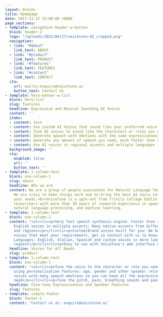 ```yaml
---
layout: blocks
title: Homepage
date: 2017-11-22 23:00:00 +0000
page_sections:
- template: navigation-header-w-button
  block: header-2
  logo: "/uploads/2022/04/27/voicetune-02_cropped.png"
  navigation:
  - link: "#about"
    link_text: ABOUT
  - link: "#product"
    link_text: PRODUCT
  - link: "#features"
    link_text: FEATURES
  - link: "#contact"
    link_text: CONTACT
  cta:
    url: mailto:enquire@voicetune.ai
    button_text: Contact Us
- template: hero-banner-w-list
  block: hero-list
  slug: features
  headline: Expressive and Natural Sounding AI Voices
  content: ''
  items:
  - content: test
  - content: Use custom AI Voices that sound like your preferred voice talents
  - content: Tune AI voices to sound like the characters or roles you need
  - content: Generate speech with emotions with the same expressiveness of an actor
  - content: Generate any amount of speech you need, much faster than recordings
  - content: Use AI voices in regional accents and multiple languages
  background_image: ''
  cta:
    enabled: false
    url: ''
    button_text: ''
- template: 1-column-text
  block: one-column-1
  slug: about
  headline: Who we are
  content: We are a group of people passionate for Natural Language Technologies.
    We are crazy to make things work and to bring the best AI voice solutions for
    your needs.<br>VoiceTune is a spin-out from Trinity College Dublin. Our team includes
    researchers with more than 10 years of research experience in speech signal processing,
    natural language processing, and machine learning.
- template: 1-column-text
  block: one-column-1
  content: "<ul><li><p>Very fast speech synthesis engine: Faster than real-time</p></li><li><p>Library
    English voices in multiple accents: Many native accents from different countries
    and regions</p></li><li><p>Custom/Brand voices built for you: We build new AI
    voices that meet your requirements, get in contact with us to know more</p></li><li><p>Multiple
    Languages: English, Italian, Spanish and custom voices in more languages upon
    request</p></li><li><p>Easy to use with VoiceTune's web interface or API</p></li></ul>"
  headline: Voices for All Needs
  slug: product
- template: 1-column-text
  block: one-column-1
  content: "<ul><li><p>Tune the voice to the character or role you need in your production
    using personalisation features: age, gender and other speaker related features</p></li><li><p>AI
    voices with many speech emotions so you can have all the expressive richness you
    need</p></li><li><p>Tune the pitch, pace, breathing sounds and pauses</p></li></ul>"
  headline: Fine-tune Expressiveness and Speaker Features
  slug: features
- template: simple-footer
  block: footer-1
  content: 'Contact us at: enquire@voicetune.ai'

---
```

